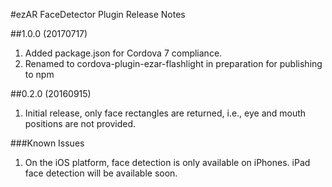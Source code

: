 #ezAR FaceDetector Plugin Release Notes

##1.0.0 (20170717)
1. Added package.json for Cordova 7 compliance.
2. Renamed to cordova-plugin-ezar-flashlight in preparation for publishing to npm

##0.2.0 (20160915)
1. Initial release, only face rectangles are returned, i.e., eye and mouth positions are not provided.


###Known Issues
1. On the iOS platform, face detection is only available on iPhones. iPad face detection will be available soon.

